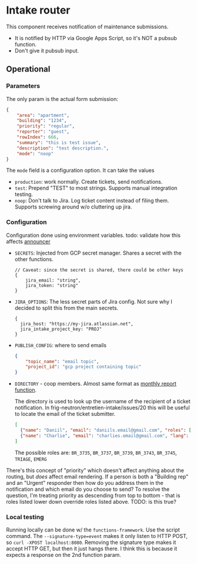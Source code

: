 # Intake router

This component receives notification of maintenance submissions.

- It is notified by HTTP via Google Apps Script, so it's NOT a pubsub function.
- Don't give it pubsub input.

## Operational

### Parameters

The only param is the actual form submission:

```json
{
    "area": "apartment",
    "building": "1234",
    "priority": "regular",
    "reporter": "guest",
    "rowIndex": 666,
    "summary": "this is test issue",
    "description": "test description.",
    "mode": "noop"
}
```

The `mode` field is a configuration option. It can take the values

- `production`: work normally. Create tickets, send notifications.
- `test`: Prepend "TEST" to most strings. Supports manual integration testing.
- `noop`: Don't talk to Jira. Log ticket content instead of filing them.
  Supports screwing around w/o cluttering up jira.

### Configuration

Configuration done using environment variables.
todo: validate how this affects [announcer][announcer]
* `SECRETS`: Injected from GCP secret manager. Shares a secret with the other functions.
  ```json5
  // Caveat: since the secret is shared, there could be other keys
  {
      jira_email: "string",
      jira_token: "string"
  }
  ```

* `JIRA_OPTIONS`: The less secret parts of Jira config. Not sure why I decided to split this
  from the main secrets.
  ```json5
  {
    jira_host: "https://my-jira.atlassian.net",
    jira_intake_project_key: "PROJ" 
  }
  ```

* `PUBLISH_CONFIG`: where to send emails
  ```json
  {
      "topic_name": "email topic",
      "project_id": "gcp project containing topic"
  }
  ```

* `DIRECTORY` - coop members. Almost same format as [monthly report function][announcer].

  The directory is used to look up the username of the recipient of a ticket notification.
  In frig-neutron/entretien-intake/issues/20 this will be useful to locate the email of the ticket
  submitter.

  ```json 
  [
    {"name": "Daniil", "email": "daniils.email@gmail.com", "roles": []},
    {"name": "Charlie", "email": "charlies.email@gmail.com", "lang": "fr", "roles": []},
  ]
  ```
  
  The possible roles are: `BR_3735`, `BR_3737`, `BR_3739`, `BR_3743`, `BR_3745`, `TRIAGE`, `EMERG`

There's this concept of "priority" which doesn't affect anything about the routing, but _does_
affect email rendering. If a person is both a "Building rep" and an "Urgent" responder then how do
you address them in the notification and which email do you choose to send? To resolve the
question, I'm treating priority as descending from top to bottom - that is roles listed lower
down override roles listed above. 
TODO: is this true?


### Local testing

Running locally can be done w/ the `functions-framework`. Use the script command. The
`--signature-type=event` makes it only listen to HTTP POST, so `curl -XPOST localhost:8080`.
Removing the signature type makes it accept HTTP GET, but then it just hangs there. I think this is
because it expects a response on the 2nd function param.

[announcer]: ../announcer
